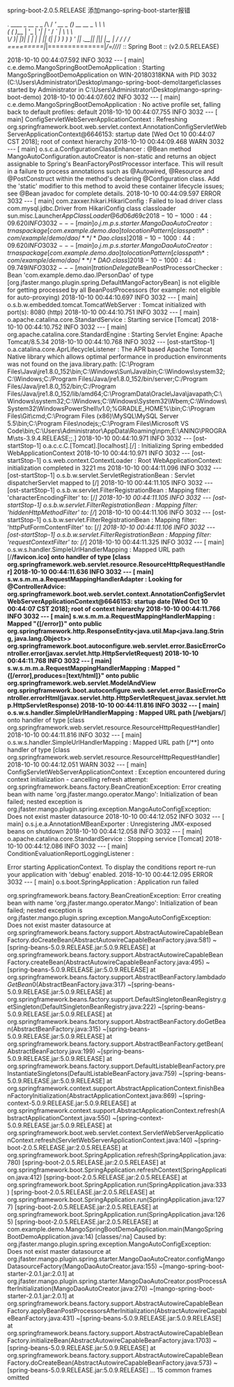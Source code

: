 
spring-boot-2.0.5.RELEASE 添加mango-spring-boot-starter报错

  .   ____          _            __ _ _
 /\\ / ___'_ __ _ _(_)_ __  __ _ \ \ \ \
( ( )\___ | '_ | '_| | '_ \/ _` | \ \ \ \
 \\/  ___)| |_)| | | | | || (_| |  ) ) ) )
  '  |____| .__|_| |_|_| |_\__, | / / / /
 =========|_|==============|___/=/_/_/_/
 :: Spring Boot ::        (v2.0.5.RELEASE)

2018-10-10 00:44:07.592  INFO 3032 --- [           main] c.e.demo.MangoSpringBootDemoApplication  : Starting MangoSpringBootDemoApplication on WIN-20180318KNA with PID 3032 (C:\Users\Administrator\Desktop\mango-spring-boot-demo\target\classes started by Administrator in C:\Users\Administrator\Desktop\mango-spring-boot-demo)
2018-10-10 00:44:07.602  INFO 3032 --- [           main] c.e.demo.MangoSpringBootDemoApplication  : No active profile set, falling back to default profiles: default
2018-10-10 00:44:07.755  INFO 3032 --- [           main] ConfigServletWebServerApplicationContext : Refreshing org.springframework.boot.web.servlet.context.AnnotationConfigServletWebServerApplicationContext@6646153: startup date [Wed Oct 10 00:44:07 CST 2018]; root of context hierarchy
2018-10-10 00:44:09.468  WARN 3032 --- [           main] o.s.c.a.ConfigurationClassEnhancer       : @Bean method MangoAutoConfiguration.autoCreator is non-static and returns an object assignable to Spring's BeanFactoryPostProcessor interface. This will result in a failure to process annotations such as @Autowired, @Resource and @PostConstruct within the method's declaring @Configuration class. Add the 'static' modifier to this method to avoid these container lifecycle issues; see @Bean javadoc for complete details.
2018-10-10 00:44:09.597 ERROR 3032 --- [           main] com.zaxxer.hikari.HikariConfig           : Failed to load driver class com.mysql.jdbc.Driver from HikariConfig class classloader sun.misc.Launcher$AppClassLoader@6d06d69c
2018-10-10 00:44:09.620  INFO 3032 --- [           main] o.j.m.p.s.starter.MangoDaoAutoCreator    : trnas package[com.example.demo.dao] to locationPattern[classpath*:com/example/demo/dao/**/*Dao.class]
2018-10-10 00:44:09.620  INFO 3032 --- [           main] o.j.m.p.s.starter.MangoDaoAutoCreator    : trnas package[com.example.demo.dao] to locationPattern[classpath*:com/example/demo/dao/**/*DAO.class]
2018-10-10 00:44:09.749  INFO 3032 --- [           main] trationDelegate$BeanPostProcessorChecker : Bean 'com.example.demo.dao.IPersonDao' of type [org.jfaster.mango.plugin.spring.DefaultMangoFactoryBean] is not eligible for getting processed by all BeanPostProcessors (for example: not eligible for auto-proxying)
2018-10-10 00:44:10.697  INFO 3032 --- [           main] o.s.b.w.embedded.tomcat.TomcatWebServer  : Tomcat initialized with port(s): 8080 (http)
2018-10-10 00:44:10.751  INFO 3032 --- [           main] o.apache.catalina.core.StandardService   : Starting service [Tomcat]
2018-10-10 00:44:10.752  INFO 3032 --- [           main] org.apache.catalina.core.StandardEngine  : Starting Servlet Engine: Apache Tomcat/8.5.34
2018-10-10 00:44:10.768  INFO 3032 --- [ost-startStop-1] o.a.catalina.core.AprLifecycleListener   : The APR based Apache Tomcat Native library which allows optimal performance in production environments was not found on the java.library.path: [C:\Program Files\Java\jre1.8.0_152\bin;C:\Windows\Sun\Java\bin;C:\Windows\system32;C:\Windows;C:/Program Files/Java/jre1.8.0_152/bin/server;C:/Program Files/Java/jre1.8.0_152/bin;C:/Program Files/Java/jre1.8.0_152/lib/amd64;C:\ProgramData\Oracle\Java\javapath;C:\Windows\system32;C:\Windows;C:\Windows\System32\Wbem;C:\Windows\System32\WindowsPowerShell\v1.0\;%GRADLE_HOME%\bin;C:\Program Files\Git\cmd;C:\Program Files (x86)\MySQL\MySQL Server 5.5\bin;C:\Program Files\nodejs\;;C:\Program Files\Microsoft VS Code\bin;C:\Users\Administrator\AppData\Roaming\npm;E:\ANING\PROGRAM\sts-3.9.4.RELEASE;;.]
2018-10-10 00:44:10.971  INFO 3032 --- [ost-startStop-1] o.a.c.c.C.[Tomcat].[localhost].[/]       : Initializing Spring embedded WebApplicationContext
2018-10-10 00:44:10.971  INFO 3032 --- [ost-startStop-1] o.s.web.context.ContextLoader            : Root WebApplicationContext: initialization completed in 3221 ms
2018-10-10 00:44:11.096  INFO 3032 --- [ost-startStop-1] o.s.b.w.servlet.ServletRegistrationBean  : Servlet dispatcherServlet mapped to [/]
2018-10-10 00:44:11.105  INFO 3032 --- [ost-startStop-1] o.s.b.w.servlet.FilterRegistrationBean   : Mapping filter: 'characterEncodingFilter' to: [/*]
2018-10-10 00:44:11.105  INFO 3032 --- [ost-startStop-1] o.s.b.w.servlet.FilterRegistrationBean   : Mapping filter: 'hiddenHttpMethodFilter' to: [/*]
2018-10-10 00:44:11.106  INFO 3032 --- [ost-startStop-1] o.s.b.w.servlet.FilterRegistrationBean   : Mapping filter: 'httpPutFormContentFilter' to: [/*]
2018-10-10 00:44:11.106  INFO 3032 --- [ost-startStop-1] o.s.b.w.servlet.FilterRegistrationBean   : Mapping filter: 'requestContextFilter' to: [/*]
2018-10-10 00:44:11.325  INFO 3032 --- [           main] o.s.w.s.handler.SimpleUrlHandlerMapping  : Mapped URL path [/**/favicon.ico] onto handler of type [class org.springframework.web.servlet.resource.ResourceHttpRequestHandler]
2018-10-10 00:44:11.636  INFO 3032 --- [           main] s.w.s.m.m.a.RequestMappingHandlerAdapter : Looking for @ControllerAdvice: org.springframework.boot.web.servlet.context.AnnotationConfigServletWebServerApplicationContext@6646153: startup date [Wed Oct 10 00:44:07 CST 2018]; root of context hierarchy
2018-10-10 00:44:11.766  INFO 3032 --- [           main] s.w.s.m.m.a.RequestMappingHandlerMapping : Mapped "{[/error]}" onto public org.springframework.http.ResponseEntity<java.util.Map<java.lang.String, java.lang.Object>> org.springframework.boot.autoconfigure.web.servlet.error.BasicErrorController.error(javax.servlet.http.HttpServletRequest)
2018-10-10 00:44:11.768  INFO 3032 --- [           main] s.w.s.m.m.a.RequestMappingHandlerMapping : Mapped "{[/error],produces=[text/html]}" onto public org.springframework.web.servlet.ModelAndView org.springframework.boot.autoconfigure.web.servlet.error.BasicErrorController.errorHtml(javax.servlet.http.HttpServletRequest,javax.servlet.http.HttpServletResponse)
2018-10-10 00:44:11.816  INFO 3032 --- [           main] o.s.w.s.handler.SimpleUrlHandlerMapping  : Mapped URL path [/webjars/**] onto handler of type [class org.springframework.web.servlet.resource.ResourceHttpRequestHandler]
2018-10-10 00:44:11.816  INFO 3032 --- [           main] o.s.w.s.handler.SimpleUrlHandlerMapping  : Mapped URL path [/**] onto handler of type [class org.springframework.web.servlet.resource.ResourceHttpRequestHandler]
2018-10-10 00:44:12.051  WARN 3032 --- [           main] ConfigServletWebServerApplicationContext : Exception encountered during context initialization - cancelling refresh attempt: org.springframework.beans.factory.BeanCreationException: Error creating bean with name 'org.jfaster.mango.operator.Mango': Initialization of bean failed; nested exception is org.jfaster.mango.plugin.spring.exception.MangoAutoConfigException: Does not exist master datasource
2018-10-10 00:44:12.052  INFO 3032 --- [           main] o.s.j.e.a.AnnotationMBeanExporter        : Unregistering JMX-exposed beans on shutdown
2018-10-10 00:44:12.058  INFO 3032 --- [           main] o.apache.catalina.core.StandardService   : Stopping service [Tomcat]
2018-10-10 00:44:12.086  INFO 3032 --- [           main] ConditionEvaluationReportLoggingListener : 

Error starting ApplicationContext. To display the conditions report re-run your application with 'debug' enabled.
2018-10-10 00:44:12.095 ERROR 3032 --- [           main] o.s.boot.SpringApplication               : Application run failed

org.springframework.beans.factory.BeanCreationException: Error creating bean with name 'org.jfaster.mango.operator.Mango': Initialization of bean failed; nested exception is org.jfaster.mango.plugin.spring.exception.MangoAutoConfigException: Does not exist master datasource
	at org.springframework.beans.factory.support.AbstractAutowireCapableBeanFactory.doCreateBean(AbstractAutowireCapableBeanFactory.java:581) ~[spring-beans-5.0.9.RELEASE.jar:5.0.9.RELEASE]
	at org.springframework.beans.factory.support.AbstractAutowireCapableBeanFactory.createBean(AbstractAutowireCapableBeanFactory.java:495) ~[spring-beans-5.0.9.RELEASE.jar:5.0.9.RELEASE]
	at org.springframework.beans.factory.support.AbstractBeanFactory.lambda$doGetBean$0(AbstractBeanFactory.java:317) ~[spring-beans-5.0.9.RELEASE.jar:5.0.9.RELEASE]
	at org.springframework.beans.factory.support.DefaultSingletonBeanRegistry.getSingleton(DefaultSingletonBeanRegistry.java:222) ~[spring-beans-5.0.9.RELEASE.jar:5.0.9.RELEASE]
	at org.springframework.beans.factory.support.AbstractBeanFactory.doGetBean(AbstractBeanFactory.java:315) ~[spring-beans-5.0.9.RELEASE.jar:5.0.9.RELEASE]
	at org.springframework.beans.factory.support.AbstractBeanFactory.getBean(AbstractBeanFactory.java:199) ~[spring-beans-5.0.9.RELEASE.jar:5.0.9.RELEASE]
	at org.springframework.beans.factory.support.DefaultListableBeanFactory.preInstantiateSingletons(DefaultListableBeanFactory.java:759) ~[spring-beans-5.0.9.RELEASE.jar:5.0.9.RELEASE]
	at org.springframework.context.support.AbstractApplicationContext.finishBeanFactoryInitialization(AbstractApplicationContext.java:869) ~[spring-context-5.0.9.RELEASE.jar:5.0.9.RELEASE]
	at org.springframework.context.support.AbstractApplicationContext.refresh(AbstractApplicationContext.java:550) ~[spring-context-5.0.9.RELEASE.jar:5.0.9.RELEASE]
	at org.springframework.boot.web.servlet.context.ServletWebServerApplicationContext.refresh(ServletWebServerApplicationContext.java:140) ~[spring-boot-2.0.5.RELEASE.jar:2.0.5.RELEASE]
	at org.springframework.boot.SpringApplication.refresh(SpringApplication.java:780) [spring-boot-2.0.5.RELEASE.jar:2.0.5.RELEASE]
	at org.springframework.boot.SpringApplication.refreshContext(SpringApplication.java:412) [spring-boot-2.0.5.RELEASE.jar:2.0.5.RELEASE]
	at org.springframework.boot.SpringApplication.run(SpringApplication.java:333) [spring-boot-2.0.5.RELEASE.jar:2.0.5.RELEASE]
	at org.springframework.boot.SpringApplication.run(SpringApplication.java:1277) [spring-boot-2.0.5.RELEASE.jar:2.0.5.RELEASE]
	at org.springframework.boot.SpringApplication.run(SpringApplication.java:1265) [spring-boot-2.0.5.RELEASE.jar:2.0.5.RELEASE]
	at com.example.demo.MangoSpringBootDemoApplication.main(MangoSpringBootDemoApplication.java:14) [classes/:na]
Caused by: org.jfaster.mango.plugin.spring.exception.MangoAutoConfigException: Does not exist master datasource
	at org.jfaster.mango.plugin.spring.starter.MangoDaoAutoCreator.configMangoDatasourceFactory(MangoDaoAutoCreator.java:155) ~[mango-spring-boot-starter-2.0.1.jar:2.0.1]
	at org.jfaster.mango.plugin.spring.starter.MangoDaoAutoCreator.postProcessAfterInitialization(MangoDaoAutoCreator.java:270) ~[mango-spring-boot-starter-2.0.1.jar:2.0.1]
	at org.springframework.beans.factory.support.AbstractAutowireCapableBeanFactory.applyBeanPostProcessorsAfterInitialization(AbstractAutowireCapableBeanFactory.java:431) ~[spring-beans-5.0.9.RELEASE.jar:5.0.9.RELEASE]
	at org.springframework.beans.factory.support.AbstractAutowireCapableBeanFactory.initializeBean(AbstractAutowireCapableBeanFactory.java:1703) ~[spring-beans-5.0.9.RELEASE.jar:5.0.9.RELEASE]
	at org.springframework.beans.factory.support.AbstractAutowireCapableBeanFactory.doCreateBean(AbstractAutowireCapableBeanFactory.java:573) ~[spring-beans-5.0.9.RELEASE.jar:5.0.9.RELEASE]
	... 15 common frames omitted

